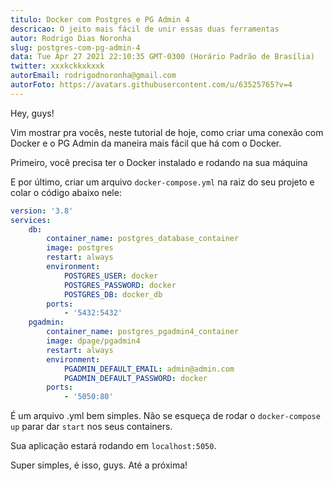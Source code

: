 ```yaml
---
titulo: Docker com Postgres e PG Admin 4
descricao: O jeito mais fácil de unir essas duas ferramentas
autor: Rodrigo Dias Noronha
slug: postgres-com-pg-admin-4
data: Tue Apr 27 2021 22:10:35 GMT-0300 (Horário Padrão de Brasília)
twitter: xxxkckkxkxxk
autorEmail: rodrigodnoronha@gmail.com
autorFoto: https://avatars.githubusercontent.com/u/63525765?v=4
---
```


Hey, guys!

Vim mostrar pra vocês, neste tutorial de hoje, como criar uma conexão com Docker e o PG Admin da maneira mais fácil que há com o Docker.

Primeiro, você precisa ter o Docker instalado e rodando na sua máquina

E por último, criar um arquivo `docker-compose.yml` na raiz do seu projeto e colar o código abaixo nele:

```yml
version: '3.8'
services:
    db:
        container_name: postgres_database_container
        image: postgres
        restart: always
        environment:
            POSTGRES_USER: docker
            POSTGRES_PASSWORD: docker
            POSTGRES_DB: docker_db
        ports:
            - '5432:5432'
    pgadmin:
        container_name: postgres_pgadmin4_container
        image: dpage/pgadmin4
        restart: always
        environment:
            PGADMIN_DEFAULT_EMAIL: admin@admin.com
            PGADMIN_DEFAULT_PASSWORD: docker
        ports:
            - '5050:80'
```

É um arquivo .yml bem simples. Não se esqueça de rodar o `docker-compose up` parar dar `start` nos seus containers.

Sua aplicação estará rodando em `localhost:5050`.

Super simples, é isso, guys. Até a próxima!
